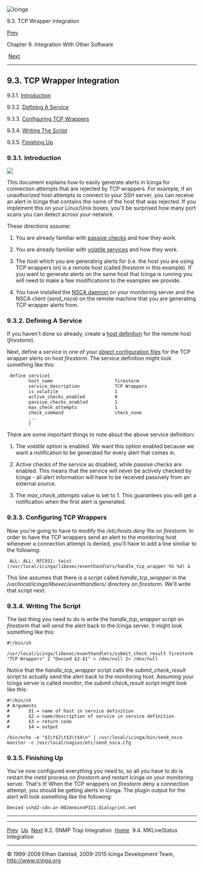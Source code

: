 ![Icinga](../images/logofullsize.png "Icinga")

9.3. TCP Wrapper Integration

[Prev](int-snmptrap.md) 

Chapter 9. Integration With Other Software

 [Next](int-mklivestatus.md)

* * * * *

9.3. TCP Wrapper Integration
----------------------------

9.3.1. [Introduction](int-tcpwrappers.md#introduction)

9.3.2. [Defining A
Service](int-tcpwrappers.md#servicedefinitiontcpwrapper)

9.3.3. [Configuring TCP
Wrappers](int-tcpwrappers.md#configtcpwrappers)

9.3.4. [Writing The Script](int-tcpwrappers.md#tcpwrapperscript)

9.3.5. [Finishing Up](int-tcpwrappers.md#finish)

### 9.3.1. Introduction

![](../images/tcpwrappers.png)

This document explains how to easily generate alerts in Icinga for
connection attempts that are rejected by TCP wrappers. For example, if
an unauthorized host attempts to connect to your SSH server, you can
receive an alert in Icinga that contains the name of the host that was
rejected. If you implement this on your Linux/Unix boxes, you'll be
surprised how many port scans you can detect across your network.

These directions assume:

1.  You are already familiar with [passive
    checks](passivechecks.md "5.7. Passive Checks") and how they work.

2.  You are already familiar with [volatile
    services](volatileservices.md "7.4. Volatile Services") and how
    they work.

3.  The host which you are generating alerts for (i.e. the host you are
    using TCP wrappers on) is a remote host (called *firestorm* in this
    example). If you want to generate alerts on the same host that
    Icinga is running you will need to make a few modifications to the
    examples we provide.

4.  You have installed the [NSCA daemon](addons.md#addons-nsca) on
    your monitoring server and the NSCA client (*send\_nsca*) on the
    remote machine that you are generating TCP wrapper alerts from.

### 9.3.2. Defining A Service

If you haven't done so already, create a [host
definition](objectdefinitions.md#objectdefinitions-host) for the
remote host (*firestorm*).

Next, define a service in one of your [object configuration
files](configobject.md "3.3. Object Configuration Overview") for the
TCP wrapper alerts on host *firestorm*. The service definition might
look something like this:

~~~~ {.programlisting}
 define service{
        host_name                       firestorm
        service_description             TCP Wrappers
        is_volatile                     1
        active_checks_enabled           0
        passive_checks_enabled          1
        max_check_attempts              1
        check_command                   check_none
        ...
        }
~~~~

There are some important things to note about the above service
definition:

1.  The *volatile* option is enabled. We want this option enabled
    because we want a notification to be generated for every alert that
    comes in.

2.  Active checks of the service as disabled, while passive checks are
    enabled. This means that the service will never be actively checked
    by Icinga - all alert information will have to be received passively
    from an external source.

3.  The *max\_check\_attempts* value is set to 1. This guarantees you
    will get a notification when the first alert is generated.

### 9.3.3. Configuring TCP Wrappers

Now you're going to have to modify the */etc/hosts.deny* file on
*firestorm*. In order to have the TCP wrappers send an alert to the
monitoring host whenever a connection attempt is denied, you'll have to
add a line similiar to the following:

~~~~ {.programlisting}
 ALL: ALL: RFC931: twist (/usr/local/icinga/libexec/eventhandlers/handle_tcp_wrapper %h %d) &
~~~~

This line assumes that there is a script called *handle\_tcp\_wrapper*
in the */usr/local/icinga/libexec/eventhandlers/* directory on
*firestorm*. We'll write that script next.

### 9.3.4. Writing The Script

The last thing you need to do is write the *handle\_tcp\_wrapper* script
on *firestorm* that will send the alert back to the Icinga server. It
might look something like this:

~~~~ {.programlisting}
#!/bin/sh
 
/usr/local/icinga/libexec/eventhandlers/submit_check_result firestorm "TCP Wrappers" 2 "Denied $2-$1" > /dev/null 2> /dev/null
~~~~

Notice that the *handle\_tcp\_wrapper* script calls the
*submit\_check\_result* script to actually send the alert back to the
monitoring host. Assuming your Icinga server is called *monitor*, the
*submit check\_result* script might look like this:

~~~~ {.programlisting}
#!/bin/sh
# Arguments
#       $1 = name of host in service definition
#       $2 = name/description of service in service definition
#       $3 = return code
#       $4 = output

/bin/echo -e "$1\t$2\t$3\t$4\n" | /usr/local/icinga/bin/send_nsca monitor -c /usr/local/nagios/etc/send_nsca.cfg
~~~~

### 9.3.5. Finishing Up

You've now configured everything you need to, so all you have to do is
restart the *inetd* process on *firestorm* and restart Icinga on your
monitoring server. That's it! When the TCP wrappers on *firestorm* deny
a connection attempt, you should be getting alerts in Icinga. The plugin
output for the alert will look something like the following:

~~~~ {.screen}
Denied sshd2-sdn-ar-002mnminnP321.dialsprint.net 
~~~~

* * * * *

  ----------------------------- -------------------- --------------------------------
  [Prev](int-snmptrap.md)     [Up](ch09.md)       [Next](int-mklivestatus.md)
  9.2. SNMP Trap Integration    [Home](index.md)    9.4. MKLiveStatus Integration
  ----------------------------- -------------------- --------------------------------

© 1999-2009 Ethan Galstad, 2009-2015 Icinga Development Team,
http://www.icinga.org
